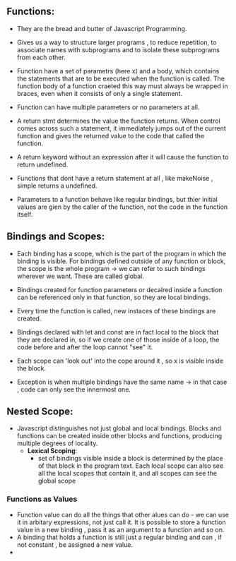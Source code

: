 ## Functions:

- They are the bread and butter of Javascript Programming.
- Gives us a way to structure larger programs , to reduce repetition, to associate names with subprograms and to isolate these subprograms from each other.

- Function have a set of parametrs (here x) and a body, which contains the statements that are to be executed when the function is called. The function body of a function craeted this way must always be wrapped in braces, even when it consists of only a single statement.

- Function can have multiple parameters or no parameters at all.

- A return stmt determines the value the function returns. When control comes across such a statement, it immediately jumps out of the current function and gives the returned value to the code that called the function.
- A return keyword without an expression after it will cause the function to return undefined.
- Functions that dont have a return statement at all , like makeNoise , simple returns a undefined.

- Parameters to a function behave like regular bindings, but thier initial values are gien by the caller of the function, not the code in the function itself.

## Bindings and Scopes:

- Each binding has a scope, which is the part of the program in which the binding is visible. For bindings defined outside of any function or block, the scope is the whole program -> we can refer to such bindings wherever we want. These are called global.
- Bindings created for function parameters or decalred inside a function can be referenced only in that function, so they are local bindings.

- Every time the function is called, new instaces of these bindings are created.
- Bindings declared with let and const are in fact local to the block that they are declared in, so if we create one of those inside of a loop, the code before and after the loop cannot "see" it.
- Each scope can 'look out' into the cope around it , so x is visible inside the block.
- Exception is when multiple bindings have the same name -> in that case , code can only see the innermost one.

## Nested Scope:
- Javascript distinguishes not just global and local bindings. Blocks and functions can be created inside other blocks and functions, producing multiple degrees of locality.
  -  **Lexical Scoping**:
     -  set of bindings visible inside a block is determined by the place of that block in the program text. Each local scope can also see all the local scopes that contain it, and all scopes can see the global scope

### Functions as Values
- Function value can do all the things that other alues can do - we can use it in arbitary expressions, not just call it. It is possible to store a function value in a new binding , pass it as an argument to a function and so on.
- A binding that holds a function is still just a regular binding and can , if not constant , be assigned a new value.
- 
